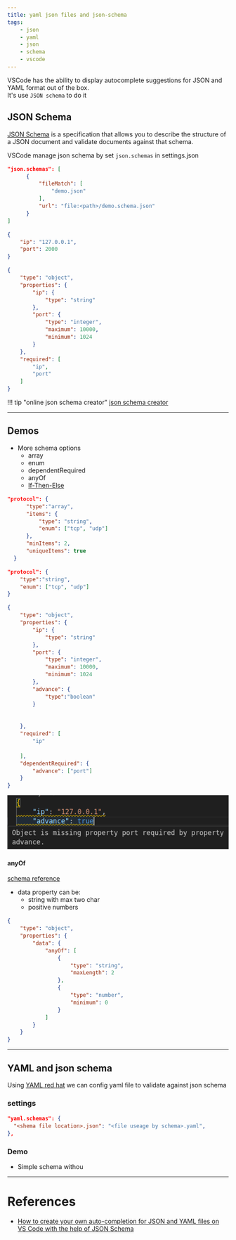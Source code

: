 ```yaml
---
title: yaml json files and json-schema
tags:
    - json
    - yaml
    - json
    - schema
    - vscode
---
```


VSCode has the ability to display autocomplete suggestions for JSON and YAML format out of the box.  
It's use `JSON schema` to do it

## JSON Schema
[JSON Schema](https://json-schema.org/) is a specification that allows you to describe the structure of a JSON document and validate documents against that schema.


VSCode manage json schema by set `json.schemas` in settings.json

```json title="settings.json"
"json.schemas": [
      {
          "fileMatch": [
              "demo.json"
          ],
          "url": "file:<path>/demo.schema.json"
      }
]
```

```json title="demo.json"
{
    "ip": "127.0.0.1",
    "port": 2000
}
```

```json title="demo.schema.json"
{
    "type": "object",
    "properties": {
        "ip": {
            "type": "string"
        },
        "port": {
            "type": "integer",
            "maximum": 10000,
            "minimum": 1024
        }
    },
    "required": [
        "ip",
        "port"
    ]
}
```

!!! tip "online json schema creator"
     [json schema creator](https://www.liquid-technologies.com/online-json-to-schema-converter)

---

## Demos
- More schema options
  - array
  - enum
  - dependentRequired
  - anyOf
  - [If-Then-Else](https://json-schema.org/understanding-json-schema/reference/conditionals.html#if-then-else)


```json title="array"
"protocol": {
      "type":"array",
      "items": {
          "type": "string",
          "enum": ["tcp", "udp"]
      },
      "minItems": 2,
      "uniqueItems": true
  }
```

```json title="enum"
"protocol": {
    "type":"string",
    "enum": ["tcp", "udp"]
}

```

```json title="dependentRequired" linenums="1" hl_lines="7 12 22 23"
{
    "type": "object",
    "properties": {
        "ip": {
            "type": "string"
        },
        "port": {
            "type": "integer",
            "maximum": 10000,
            "minimum": 1024
        },
        "advance": {
            "type":"boolean"
        }


    },
    "required": [
        "ip"
        
    ],
    "dependentRequired": {
        "advance": ["port"]
    }
}
```

![](images/dependentRequired.png)

#### anyOf
[schema reference](https://json-schema.org/understanding-json-schema/reference/combining.html)
- data property can be:
  -  string with max two char
  -  positive numbers


```json title="anyOf"
{
    "type": "object",
    "properties": {
        "data": {
            "anyOf": [
                {
                    "type": "string",
                    "maxLength": 2
                },
                {
                    "type": "number",
                    "minimum": 0
                }
            ]
        }
    }
}
```

---

## YAML and json schema
Using [YAML red hat](https://marketplace.visualstudio.com/items?itemName=redhat.vscode-yaml)
we can config yaml file to validate against json schema


### settings

```json
"yaml.schemas": {
  "<shema file location>.json": "<file useage by schema>.yaml",
},
```

### Demo
- Simple schema withou

---

# References
- [How to create your own auto-completion for JSON and YAML files on VS Code with the help of JSON Schema](https://dev.to/brpaz/how-to-create-your-own-auto-completion-for-json-and-yaml-files-on-vs-code-with-the-help-of-json-schema-k1i)